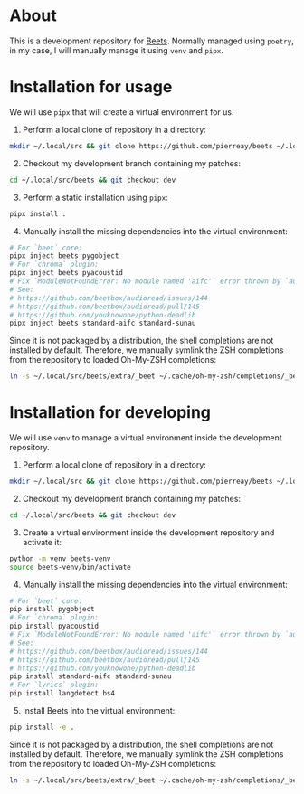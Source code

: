 # About

This is a development repository for [Beets](https://github.com/beetbox/beets/).
Normally managed using `poetry`, in my case, I will manually manage it using `venv` and `pipx`.

# Installation for usage

We will use `pipx` that will create a virtual environment for us.

1. Perform a local clone of repository in a directory:

```bash
mkdir ~/.local/src && git clone https://github.com/pierreay/beets ~/.local/src/beets
```

2. Checkout my development branch containing my patches:

```bash
cd ~/.local/src/beets && git checkout dev
```

3. Perform a static installation using `pipx`:

```bash
pipx install .
```

4. Manually install the missing dependencies into the virtual environment:

```bash
# For `beet` core:
pipx inject beets pygobject
# For `chroma` plugin:
pipx inject beets pyacoustid
# Fix `ModuleNotFoundError: No module named 'aifc'` error thrown by `audioread` on Python 3.13:
# See:
# https://github.com/beetbox/audioread/issues/144
# https://github.com/beetbox/audioread/pull/145
# https://github.com/youknowone/python-deadlib
pipx inject beets standard-aifc standard-sunau
```

Since it is not packaged by a distribution, the shell completions are not installed by default.
Therefore, we manually symlink the ZSH completions from the repository to loaded Oh-My-ZSH completions:

```bash
ln -s ~/.local/src/beets/extra/_beet ~/.cache/oh-my-zsh/completions/_beet
```

# Installation for developing

We will use `venv` to manage a virtual environment inside the development repository.


1. Perform a local clone of repository in a directory:

```bash
mkdir ~/.local/src && git clone https://github.com/pierreay/beets ~/.local/src/beets
```

2. Checkout my development branch containing my patches:

```bash
cd ~/.local/src/beets && git checkout dev
```

3. Create a virtual environment inside the development repository and activate it:

```bash
python -m venv beets-venv
source beets-venv/bin/activate
```

4. Manually install the missing dependencies into the virtual environment:

```bash
# For `beet` core:
pip install pygobject
# For `chroma` plugin:
pip install pyacoustid
# Fix `ModuleNotFoundError: No module named 'aifc'` error thrown by `audioread` on Python 3.13:
# See:
# https://github.com/beetbox/audioread/issues/144
# https://github.com/beetbox/audioread/pull/145
# https://github.com/youknowone/python-deadlib
pip install standard-aifc standard-sunau
# For `lyrics` plugin:
pip install langdetect bs4
```

5. Install Beets into the virtual environment:

```bash
pip install -e .
```

Since it is not packaged by a distribution, the shell completions are not installed by default.
Therefore, we manually symlink the ZSH completions from the repository to loaded Oh-My-ZSH completions:

```bash
ln -s ~/.local/src/beets/extra/_beet ~/.cache/oh-my-zsh/completions/_beet
```
